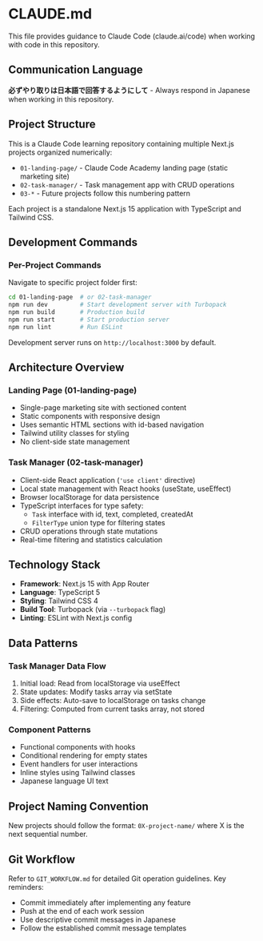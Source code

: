 # CLAUDE.md

This file provides guidance to Claude Code (claude.ai/code) when working with code in this repository.

## Communication Language

**必ずやり取りは日本語で回答するようにして** - Always respond in Japanese when working in this repository.

## Project Structure

This is a Claude Code learning repository containing multiple Next.js projects organized numerically:

- `01-landing-page/` - Claude Code Academy landing page (static marketing site)
- `02-task-manager/` - Task management app with CRUD operations
- `03-*` - Future projects follow this numbering pattern

Each project is a standalone Next.js 15 application with TypeScript and Tailwind CSS.

## Development Commands

### Per-Project Commands
Navigate to specific project folder first:
```bash
cd 01-landing-page  # or 02-task-manager
npm run dev         # Start development server with Turbopack
npm run build       # Production build
npm run start       # Start production server
npm run lint        # Run ESLint
```

Development server runs on `http://localhost:3000` by default.

## Architecture Overview

### Landing Page (01-landing-page)
- Single-page marketing site with sectioned content
- Static components with responsive design
- Uses semantic HTML sections with id-based navigation
- Tailwind utility classes for styling
- No client-side state management

### Task Manager (02-task-manager)
- Client-side React application (`'use client'` directive)
- Local state management with React hooks (useState, useEffect)
- Browser localStorage for data persistence
- TypeScript interfaces for type safety:
  - `Task` interface with id, text, completed, createdAt
  - `FilterType` union type for filtering states
- CRUD operations through state mutations
- Real-time filtering and statistics calculation

## Technology Stack

- **Framework**: Next.js 15 with App Router
- **Language**: TypeScript 5
- **Styling**: Tailwind CSS 4
- **Build Tool**: Turbopack (via `--turbopack` flag)
- **Linting**: ESLint with Next.js config

## Data Patterns

### Task Manager Data Flow
1. Initial load: Read from localStorage via useEffect
2. State updates: Modify tasks array via setState
3. Side effects: Auto-save to localStorage on tasks change
4. Filtering: Computed from current tasks array, not stored

### Component Patterns
- Functional components with hooks
- Conditional rendering for empty states
- Event handlers for user interactions
- Inline styles using Tailwind classes
- Japanese language UI text

## Project Naming Convention

New projects should follow the format: `0X-project-name/` where X is the next sequential number.

## Git Workflow

Refer to `GIT_WORKFLOW.md` for detailed Git operation guidelines. Key reminders:
- Commit immediately after implementing any feature
- Push at the end of each work session
- Use descriptive commit messages in Japanese
- Follow the established commit message templates